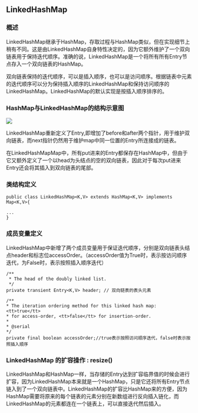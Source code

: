 ## LinkedHashMap

### 概述
LinkedHashMap继承于HashMap，存取过程与HashMap类似，但在实现细节上稍有不同。这是由LinkedHashMap自身特性决定的，因为它额外维护了一个双向链表用于保持迭代顺序。准确的说，LinkedHashMap是一个将所有所有Entry节点存入一个双向链表的HashMap。

双向链表保持的迭代顺序，可以是插入顺序，也可以是访问顺序。根据链表中元素的迭代顺序可以分为保持插入顺序的LinkedHashMap和保持访问顺序的LinkedHashMap。LinkedHashMap的默认实现是按插入顺序排序的。

### HashMap与LinkedHashMap的结构示意图

![](https://i.imgur.com/qIkkwSP.jpg)

LinkedHashMap重新定义了Entry,即增加了before和after两个指针，用于维护双向链表，而next指针仍然用于维护map中同一位置的Entry所连接成的链表。


在LinkedHashMapMap中，所有put进来的Entry都保存在HashMap中，但由于它又额外定义了一个以head为头结点的空的双向链表，因此对于每次put进来Entry还会将其插入到双向链表的尾部。

### 类结构定义

	public class LinkedHashMap<K,V> extends HashMap<K,V> implements Map<K,V>{

	...
	}


### 成员变量定义
LinkedHashMap中新增了两个成员变量用于保证迭代顺序，分别是双向链表头结点header和标志位accessOrder。（accessOrder值为True时，表示按访问顺序迭代，为False时，表示按照插入顺序迭代）

	/**
	 * The head of the doubly linked list.
 	 */
	private transient Entry<K,V> header; // 双向链表的表头元素

	/**
 	* The iteration ordering method for this linked hash map: <tt>true</tt>
 	* for access-order, <tt>false</tt> for insertion-order.
 	*
 	* @serial
 	*/
	private final boolean accessOrder;//true表示按照访问顺序迭代，false时表示按照插入顺序

### LinkedHashMap 的扩容操作 : resize()
LinkedHashMap和HashMap一样，当存储的Entry达到扩容临界值的时候会进行扩容，因为LinkedHashMap本来就是一个HashMap，只是它还将所有Entry节点链入到了一个双向链表中。LinkedHashMap的扩容比HashMap来的方便，因为HashMap需要将原来的每个链表的元素分别在新数组进行反向插入链化，而LinkedHashMap的元素都连在一个链表上，可以直接迭代然后插入。
